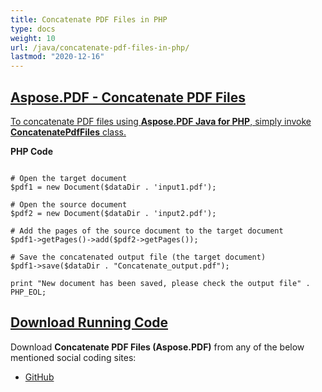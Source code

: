 ```yaml
---
title: Concatenate PDF Files in PHP
type: docs
weight: 10
url: /java/concatenate-pdf-files-in-php/
lastmod: "2020-12-16"
---
```


## <ins>**Aspose.PDF - Concatenate PDF Files**
<ins>To concatenate PDF files using **Aspose.PDF Java for PHP**, simply invoke **ConcatenatePdfFiles** class.

**PHP Code**
```

# Open the target document
$pdf1 = new Document($dataDir . 'input1.pdf');

# Open the source document
$pdf2 = new Document($dataDir . 'input2.pdf');

# Add the pages of the source document to the target document
$pdf1->getPages()->add($pdf2->getPages());

# Save the concatenated output file (the target document)
$pdf1->save($dataDir . "Concatenate_output.pdf");

print "New document has been saved, please check the output file" . PHP_EOL;

```

## <ins>**Download Running Code**
Download **Concatenate PDF Files (Aspose.PDF)** from any of the below mentioned social coding sites:

- [GitHub](https://github.com/aspose-pdf/Aspose.PDF-for-Java/blob/master/Plugins/Aspose_Pdf_Java_for_PHP/src/Aspose/Pdf/WorkingWithPages/ConcatenatePdfFiles.php)
